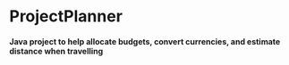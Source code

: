 # ProjectPlanner

#### Java project to help allocate budgets, convert currencies, and estimate distance when travelling
